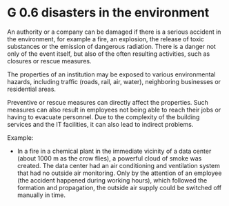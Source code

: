 G 0.6 disasters in the environment
============================

An authority or a company can be damaged if there is a serious accident in the environment, for example a fire, an explosion, the release of toxic substances or the emission of dangerous radiation. There is a danger not only of the event itself, but also of the often resulting activities, such as closures or rescue measures.

The properties of an institution may be exposed to various environmental hazards, including traffic (roads, rail, air, water), neighboring businesses or residential areas.

Preventive or rescue measures can directly affect the properties. Such measures can also result in employees not being able to reach their jobs or having to evacuate personnel. Due to the complexity of the building services and the IT facilities, it can also lead to indirect problems.

Example:

* In a fire in a chemical plant in the immediate vicinity of a data center (about 1000 m as the crow flies), a powerful cloud of smoke was created. The data center had an air conditioning and ventilation system that had no outside air monitoring. Only by the attention of an employee (the accident happened during working hours), which followed the formation and propagation, the outside air supply could be switched off manually in time.
